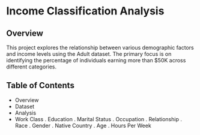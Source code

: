 # Income Classification Analysis

## Overview
This project explores the relationship between various demographic factors and income levels using the Adult dataset. The primary focus is on identifying the percentage of individuals earning more than $50K across different categories.

## Table of Contents
- Overview
- Dataset
- Analysis
- Work Class
. Education
. Marital Status
. Occupation
. Relationship
. Race
. Gender
. Native Country
. Age
. Hours Per Week
